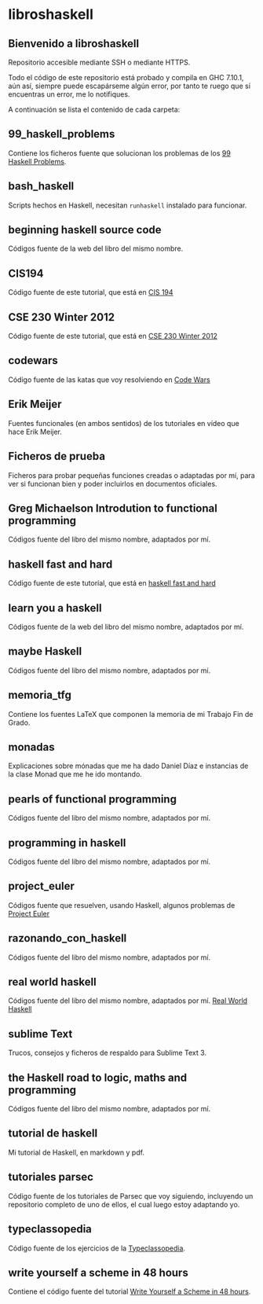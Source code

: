 # libroshaskell

Bienvenido a libroshaskell
-------------------------------

Repositorio accesible mediante SSH o mediante HTTPS.

Todo el código de este repositorio está probado y compila en GHC 7.10.1, aún así, siempre puede escapárseme algún error, por tanto te ruego que si encuentras un error, me lo notifiques.

A continuación se lista el contenido de cada carpeta:

## 99_haskell_problems

Contiene los ficheros fuente que solucionan los problemas de los [99 Haskell Problems](https://wiki.haskell.org/H-99:_Ninety-Nine_Haskell_Problems).

## bash_haskell

Scripts hechos en Haskell, necesitan `runhaskell` instalado para funcionar.

## beginning haskell source code

Códigos fuente de la web del libro del mismo nombre.

## CIS194

Código fuente de este tutorial, que está en [CIS 194](http://www.seas.upenn.edu/~cis194/)

## CSE 230 Winter 2012

Código fuente de este tutorial, que está en [CSE 230 Winter 2012](https://cseweb.ucsd.edu/classes/wi12/cse230-a/lectures.html) 

## codewars

Código fuente de las katas que voy resolviendo en [Code Wars](https://www.codewars.com/)

## Erik Meijer

Fuentes funcionales (en ambos sentidos) de los tutoriales en vídeo que hace Erik Meijer.

## Ficheros de prueba

Ficheros para probar pequeñas funciones creadas o adaptadas por mí, para ver si funcionan bien y poder incluirlos en documentos oficiales.

## Greg Michaelson Introdution to functional programming

Códigos fuente del libro del mismo nombre, adaptados por mí.

## haskell fast and hard

Código fuente de este tutorial, que está en [haskell fast and hard](https://www.fpcomplete.com/school/starting-with-haskell/haskell-fast-hard)

## learn you a haskell

Códigos fuente de la web del libro del mismo nombre, adaptados por mí.

## maybe Haskell

Códigos fuente del libro del mismo nombre, adaptados por mí.

## memoria_tfg

Contiene los fuentes LaTeX que componen la memoria de mi Trabajo Fin de Grado.

## monadas

Explicaciones sobre mónadas que me ha dado Daniel Díaz e instancias de la clase Monad que me he ido montando.

## pearls of functional programming

Códigos fuente del libro del mismo nombre, adaptados por mí.

## programming in haskell

Códigos fuente del libro del mismo nombre, adaptados por mí.

## project_euler

Códigos fuente que resuelven, usando Haskell, algunos problemas de [Project Euler](https://projecteuler.net/)

## razonando_con_haskell

Códigos fuente del libro del mismo nombre, adaptados por mí.

## real world haskell

Códigos fuente del libro del mismo nombre, adaptados por mí. [Real World Haskell](http://book.realworldhaskell.org/read/)

## sublime Text

Trucos, consejos y ficheros de respaldo para Sublime Text 3.

## the Haskell road to logic, maths and programming

Códigos fuente del libro del mismo nombre, adaptados por mí.

## tutorial de haskell

Mi tutorial de Haskell, en markdown y pdf.

## tutoriales parsec

Código fuente de los tutoriales de Parsec que voy siguiendo, incluyendo un repositorio completo de uno de ellos, el cual luego estoy adaptando yo.

## typeclassopedia

Código fuente de los ejercicios de la [Typeclassopedia](https://wiki.haskell.org/Typeclassopedia).

## write yourself a scheme in 48 hours

Contiene el código fuente del tutorial [Write Yourself a Scheme in 48 hours](http://en.wikibooks.org/wiki/Write_Yourself_a_Scheme_in_48_Hours).